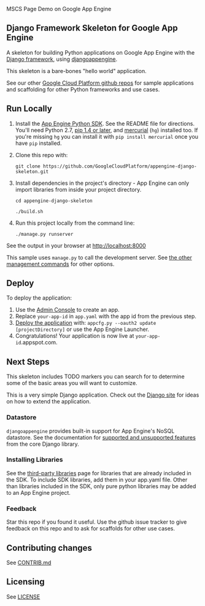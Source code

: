 MSCS Page Demo on Google App Engine

## Django Framework Skeleton for Google App Engine

A skeleton for building Python applications on Google App Engine with the
[Django framework](https://www.djangoproject.com/), using [djangoappengine](http://djangoappengine.readthedocs.org/en/latest/).

This skeleton is a bare-bones "hello world" application.

See our other [Google Cloud Platform github
repos](https://github.com/GoogleCloudPlatform) for sample applications and
scaffolding for other Python frameworks and use cases.

## Run Locally
1. Install the [App Engine Python SDK](https://developers.google.com/appengine/downloads).
See the README file for directions. You'll need Python 2.7, [pip 1.4 or later](http://www.pip-installer.org/en/latest/installing.html), and [mercurial](http://mercurial.selenic.com/) (`hg`) installed too.
If you're missing `hg` you can install it with `pip install mercurial` once you have `pip` installed.

2. Clone this repo with:

   ```
   git clone https://github.com/GoogleCloudPlatform/appengine-django-skeleton.git
   ```
3. Install dependencies in the project's directory - App Engine
   can only import libraries from inside your project directory.
   ```
   cd appengine-django-skeleton

   ./build.sh
   ```
4. Run this project locally from the command line:

   ```
   ./manage.py runserver
   ```

See the output in your browser at [http://localhost:8000](http://localhost:8000)

This sample uses `manage.py` to call the development server. See [the other management commands](http://djangoappengine.readthedocs.org/en/latest/management.html)
for other options.

## Deploy
To deploy the application:

1. Use the [Admin Console](https://appengine.google.com) to create an app.
1. Replace `your-app-id` in `app.yaml` with the app id from the previous step.
1. [Deploy the
   application](https://developers.google.com/appengine/docs/python/tools/uploadinganapp) with:
   `appcfg.py --oauth2 update [projectDirectory]` or use the App Engine Launcher.
1. Congratulations! Your application is now live at `your-app-id`.appspot.com.

## Next Steps
This skeleton includes TODO markers you can search for to determine some of the
basic areas you will want to customize.

This is a very simple Django application. Check out the
[Django site](https://www.djangoproject.com/) for ideas on how to extend the
application.

### Datastore
`djangoappengine` provides built-in support for App Engine's NoSQL datastore.
See the documentation for [supported and unsupported features](http://djangoappengine.readthedocs.org/en/latest/db.html)
from the core Django library.

### Installing Libraries
See the [third-party
libraries](https://developers.google.com/appengine/docs/python/tools/libraries27)
page for libraries that are already included in the SDK. To include SDK
libraries, add them in your app.yaml file. Other than libraries included in
the SDK, only pure python libraries may be added to an App Engine project.

### Feedback
Star this repo if you found it useful. Use the github issue tracker to give
feedback on this repo and to ask for scaffolds for other use cases.

## Contributing changes
See [CONTRIB.md](CONTRIB.md)

## Licensing
See [LICENSE](LICENSE)
